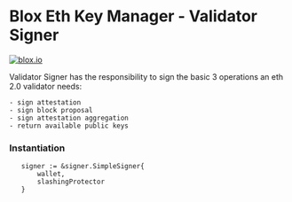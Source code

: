 # Blox Eth Key Manager - Validator Signer


[![blox.io](https://s3.us-east-2.amazonaws.com/app-files.blox.io/static/media/powered_by.png)](https://blox.io)

Validator Signer has the responsibility to sign the basic 3 operations an eth 2.0 validator needs:

    - sign attestation
    - sign block proposal
    - sign attestation aggregation
    - return available public keys


### Instantiation

 ```golang
    signer := &signer.SimpleSigner{
		wallet,
		slashingProtector
	}
   ```

